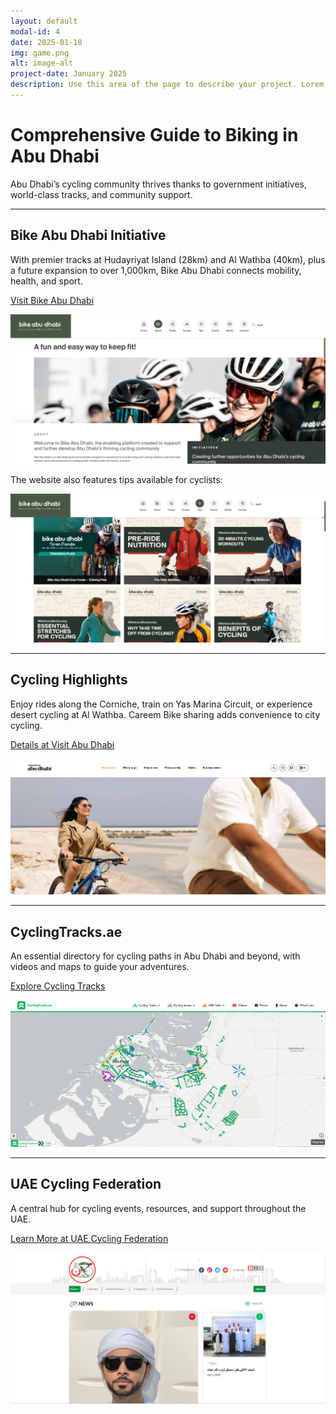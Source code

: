 ```yaml
---
layout: default
modal-id: 4
date: 2025-01-10
img: game.png
alt: image-alt
project-date: January 2025
description: Use this area of the page to describe your project. Lorem ipsum dolor sit amet, consectetur adipisicing elit. Mollitia neque assumenda ipsam nihil, molestias magnam, recusandae quos quis inventore quisquam velit asperiores, vitae? Reprehenderit soluta, eos quod consequuntur itaque. Nam.
---
```


<div style="text-align: left;">

# Comprehensive Guide to Biking in Abu Dhabi

Abu Dhabi’s cycling community thrives thanks to government initiatives, world-class tracks, and community support.

---

## Bike Abu Dhabi Initiative  
With premier tracks at Hudayriyat Island (28km) and Al Wathba (40km), plus a future expansion to over 1,000km, Bike Abu Dhabi connects mobility, health, and sport.  

[Visit Bike Abu Dhabi](https://www.bike.abudhabi/en/about/)

![Bike Abu Dhabi - Overview](/img/useful/image1.png)

The website also features tips available for cyclists:

![Bike Abu Dhabi - Tips](/img/useful/image2.png)

---

## Cycling Highlights  
Enjoy rides along the Corniche, train on Yas Marina Circuit, or experience desert cycling at Al Wathba. Careem Bike sharing adds convenience to city cycling.  

[Details at Visit Abu Dhabi](https://visitabudhabi.ae/en/things-to-do/sports-activities/cycling)

![Cycling Highlights](/img/useful/image3.png)

---

## CyclingTracks.ae  
An essential directory for cycling paths in Abu Dhabi and beyond, with videos and maps to guide your adventures.  

[Explore Cycling Tracks](https://www.cyclingtracks.ae/)

![Cycling Tracks Directory](/img/useful/image4.png)

---

## UAE Cycling Federation  
A central hub for cycling events, resources, and support throughout the UAE.  

[Learn More at UAE Cycling Federation](https://www.uaecf.ae/home)

![UAE Cycling Federation](/img/useful/image5.png)

</div>

